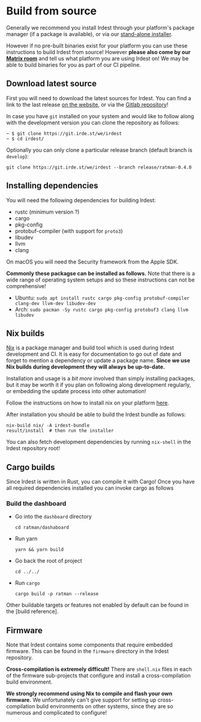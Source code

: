 # Build from source

Generally we recommend you install Irdest through your platform's
package manager (if a package is available), or via our [stand-alone
installer][website-installer].

However if no pre-built binaries exist for your platform you can use
these instructions to build Irdest from source!  However **please also
come by our [Matrix room](https://irde.st/community/)** and tell us what
platform you are using Irdest on!  We may be able to build binaries for
you as part of our CI pipeline.

## Download latest source

First you will need to download the latest sources for Irdest.  You
can find a link to the last release [on the website][website-sources],
or via the [Gitlab repository][repo-sources]!

In case you have `git` installed on your system and would like to
follow along with the development version you can clone the repository
as follows:

```console
~ $ git clone https://git.irde.st/we/irdest
~ $ cd irdest/
```

Optionally you can only clone a particular release branch (default
branch is `develop`):

```console
git clone https://git.irde.st/we/irdest --branch release/ratman-0.4.0
```

## Installing dependencies

You will need the following dependencies for building Irdest:

- rustc (minimum version ?)
- cargo
- pkg-config
- protobuf-compiler (with support for `proto3`)
- libudev
- llvm
- clang
  
On macOS you will need the Security framework from the Apple SDK.

**Commonly these packagse can be installed as follows.**  Note that
there is a wide range of operating system setups and so these
instructions can not be comprehensive!

- Ubuntu: `sudo apt install rustc cargo pkg-config protobuf-compiler clang-dev llvm-dev libudev-dev`
- Arch: `sudo pacman -Sy rustc cargo pkg-config protobuf3 clang llvm libudev`

## Nix builds

[Nix](https://nixos.org) is a package manager and build tool which is
used during Irdest development and CI.  It is easy for documentation
to go out of date and forget to mention a dependency or update a
package name.  **Since we use Nix builds during development they will
always be up-to-date.**

Installation and usage is a _bit more_ involved than simply installing
packages, but it may be worth it if you plan on following along
development regularly, or embedding the update process into other
automation!

Follow the instructions on how to install nix on your platform
[here][nix-instructions].

After installation you should be able to build the Irdest bundle as
follows:

```console
nix-build nix/ -A irdest-bundle
result/install  # then run the installer
```

You can also fetch development dependencies by running `nix-shell` in
the Irdest repository root!

## Cargo builds

Since Irdest is written in Rust, you can compile it with Cargo!  Once
you have all required dependencies installed you can invoke cargo as
follows

### Build the dashboard

- Go into the `dashboard` directory

    ```console
    cd ratman/dashaboard
    ```

- Run yarn

    ```console
    yarn && yarn build
    ```

- Go back the root of project

    ```console
    cd ../../
    ```

- Run `cargo`

    ```console
    cargo build -p ratman --release
    ```

Other buildable targets or features not enabled by default can be
found in the [build reference].

## Firmware

Note that Irdest contains some components that require embedded
firmware.  This can be found in the `firmware` directory in the Irdest
repository.

**Cross-compilation is extremely difficult!**  There are `shell.nix`
files in each of the firmware sub-projects that configure and install
a cross-compilation build environment.

**We strongly recommend using Nix to compile and flash your own
firmware.**  We unfortunately can't give support for setting up
cross-compilation bulid environments on other systems, since they are
so numerous and complicated to configure!

[website-installer]: https://irde.st/download#portable-stand-alone-binaries
[website-sources]: https://irde.st/downloads#sources
[repo-sources]: https://git.irde.st/we/irdest/-/releases
[nix-instructions]: https://nixos.org/download.html
